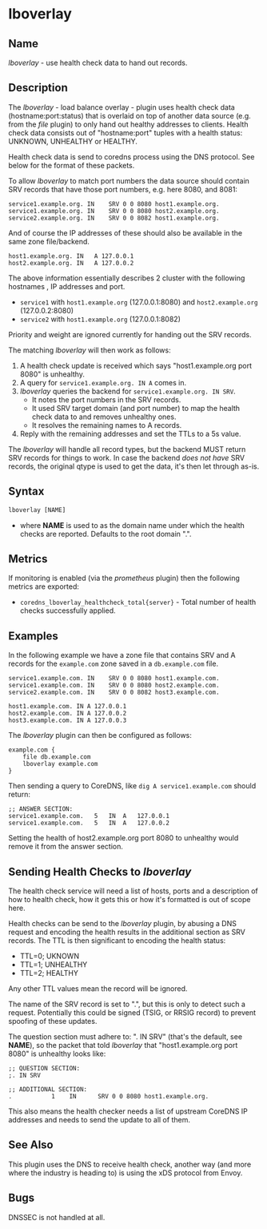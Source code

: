 # lboverlay

## Name

*lboverlay* - use health check data to hand out records.

## Description

The *lboverlay* - load balance overlay - plugin uses health check data (hostname:port:status) that
is overlaid on top of another data source (e.g. from the *file* plugin) to only hand out healthy
addresses to clients. Health check data consists out of "hostname:port" tuples with a health status:
UNKNOWN, UNHEALTHY or HEALTHY.

Health check data is send to coredns process using the DNS protocol. See below for the format of these
packets.

To allow *lboverlay* to match port numbers the data source should contain SRV records that
have those port numbers, e.g. here 8080, and 8081:

    service1.example.org. IN	SRV	0 0 8080 host1.example.org.
    service1.example.org. IN	SRV	0 0 8080 host2.example.org.
    service2.example.org. IN	SRV	0 0 8082 host1.example.org.

And of course the IP addresses of these should also be available in the same zone file/backend.

    host1.example.org. IN	A 127.0.0.1
    host2.example.org. IN	A 127.0.0.2

The above information essentially describes 2 cluster with the following hostnames , IP addresses
and port.

* `service1` with `host1.example.org` (127.0.0.1:8080) and `host2.example.org` (127.0.0.2:8080)
* `service2` with `host1.example.org` (127.0.0.1:8082)

Priority and weight are ignored currently for handing out the SRV records.

The matching *lboverlay* will then work as follows:

1. A health check update is received which says "host1.example.org port 8080" is unhealthy.
2. A query for `service1.example.org. IN A` comes in.
3. *lboverlay* queries the backend for `service1.example.org. IN SRV`.
   * It notes the port numbers in the SRV records.
   * It used SRV target domain (and port number) to map the health check data to and removes unhealthy ones.
   * It resolves the remaining names to A records.
4. Reply with the remaining addresses and set the TTLs to a 5s value.

The *lboverlay* will handle all record types, but the backend MUST return SRV records for things to
work. In case the backend *does not have* SRV records, the original qtype is used to get the data,
it's then let through as-is.

## Syntax

~~~ txt
lboverlay [NAME]
~~~

* where **NAME** is used to as the domain name under which the health checks are reported. Defaults
  to the root domain ".".

## Metrics

If monitoring is enabled (via the *prometheus* plugin) then the following metrics are exported:

* `coredns_lboverlay_healthcheck_total{server}` - Total number of health checks successfully applied.

## Examples

In the following example we have a zone file that contains SRV and A records for the `example.com`
zone saved in a `db.example.com` file.

~~~ dns
service1.example.com. IN	SRV	0 0 8080 host1.example.com.
service1.example.com. IN	SRV	0 0 8080 host2.example.com.
service2.example.com. IN	SRV	0 0 8082 host3.example.com.

host1.example.com. IN A 127.0.0.1
host2.example.com. IN A 127.0.0.2
host3.example.com. IN A 127.0.0.3
~~~

The *lboverlay* plugin can then be configured as follows:

~~~ corefile
example.com {
    file db.example.com
    lboverlay example.com
}
~~~

Then sending a query to CoreDNS, like `dig A service1.example.com` should return:

~~~ dns
;; ANSWER SECTION:
service1.example.com.	5	IN	A	127.0.0.1
service1.example.com.	5	IN	A	127.0.0.2
~~~

Setting the health of host2.example.org port 8080 to unhealthy would remove it from the answer
section.

## Sending Health Checks to *lboverlay*

The health check service will need a list of hosts, ports and a description of how to health check,
how it gets this or how it's formatted is out of scope here.

Health checks can be send to the *lboverlay* plugin, by abusing a DNS request and encoding the
health results in the additional section as SRV records. The TTL is then significant to encoding the
health status:

* TTL=0; UKNOWN
* TTL=1; UNHEALTHY
* TTL=2; HEALTHY

Any other TTL values mean the record will be ignored.

The name of the SRV record is set to ".", but this is only to
detect such a request. Potentially this could be signed (TSIG, or RRSIG record) to prevent spoofing
of these updates.

The question section must adhere to: ". IN SRV" (that's the default, see **NAME**), so the packet
that told *lboverlay* that "host1.example.org port 8080" is unhealthy looks like:

~~~ dns
;; QUESTION SECTION:
;. IN SRV

;; ADDITIONAL SECTION:
.           1    IN      SRV 0 0 8080 host1.example.org.
~~~

This also means the health checker needs a list of upstream CoreDNS IP addresses and needs to send
the update to all of them.

## See Also

This plugin uses the DNS to receive health check, another way (and more where the industry is
heading to) is using the xDS protocol from Envoy.

## Bugs

DNSSEC is not handled at all.
